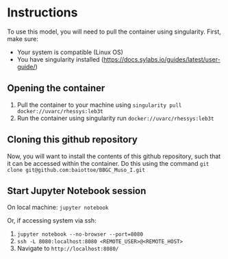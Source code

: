 # Instructions

To use this model, you will need to pull the container using singularity. First, make sure:
* Your system is compatible (Linux OS)
* You have singularity installed (https://docs.sylabs.io/guides/latest/user-guide/)

## Opening the container
1. Pull the container to your machine using `singularity pull docker://uvarc/rhessys:leb3t`
2. Run the container using singularity run `docker://uvarc/rhessys:leb3t`

## Cloning this github repository
Now, you will want to install the contents of this github repository, such that it can be accessed within the container. Do this using the command `git clone git@github.com:baiottoe/BBGC_Muso_I.git`

## Start Jupyter Notebook session
On local machine: `jupyter notebook`
 
Or, if accessing system via ssh:
  1. `jupyter notebook --no-browser --port=8080`
  2. `ssh -L 8080:localhost:8080 <REMOTE_USER>@<REMOTE_HOST>`
  3. Navigate to `http://localhost:8080/`

